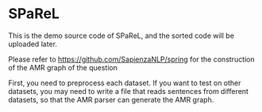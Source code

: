# SPaReL
This is the demo source code of SPaReL, and the sorted code will be uploaded later.

Please refer to https://github.com/SapienzaNLP/spring for the construction of the AMR graph of the question

First, you need to preprocess each dataset. If you want to test on other datasets, you may need to write a file that reads sentences from different datasets, so that the AMR parser can generate the AMR graph.
